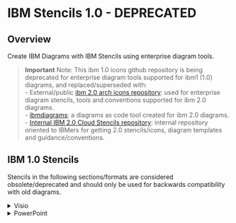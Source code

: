 # IBM Stencils 1.0 - DEPRECATED

## Overview

Create IBM Diagrams with IBM Stencils using enterprise diagram tools.

> **Important**
>Note: This ibm 1.0 icons github repository is being deprecated for enterprise diagram tools supported for ibm1 (1.0) diagrams, and replaced/superseded with: <br>- External/public [ibm 2.0 arch icons repository](https://github.com/IBM-Cloud/architecture-icons): used for enterprise diagram stencils, tools and conventions supported for ibm 2.0 diagrams. <br>- [ibmdiagrams](https://github.com/ibm/ibmdiagrams): a diagrams as code tool created for ibm 2.0 diagrams.<br>- [Internal IBM 2.0 Cloud Stencils repository](https://github.ibm.com/ibmcloud/ibm-cloud-stencils): internal repository oriented to IBMers for getting 2.0 stencils/icons, diagram templates and guidance/conventions.

## IBM 1.0 Stencils


Stencils in the following sections/formats are considered obsolete/deprecated and should only be used for backwards compatibility with old diagrams.

<details><summary>Visio</summary>
<p>

1. Groups (boxes) are implemented as Visio containers.

2. Group tags are currently separate and can optionally be placed on upper left corner.
</details>

<details><summary>PowerPoint</summary>
</details>

</p>
</details>

